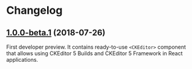 Changelog
=========

## [1.0.0-beta.1](https://github.com/ckeditor/ckeditor5-react/tree/v1.0.0-beta.1) (2018-07-26)

First developer preview. It contains ready-to-use `<CKEditor>` component that allows using CKEditor 5 Builds and CKEditor 5 Framework in React applications.
